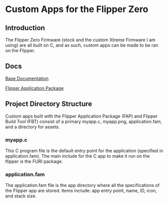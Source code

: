 # Custom Apps for the Flipper Zero

## Introduction
The Flipper Zero Firmware (stock and the custom Xtreme Firmware I am using) are all built on C, and as such, custom apps can be made to be ran on the Flipper. 
## Docs
[Base Documentation](https://github.com/flipperdevices/flipperzero-firmware/blob/dev/ReadMe.md)

[Flipper Application Package](https://github.com/flipperdevices/flipperzero-firmware/blob/dev/documentation/AppsOnSDCard.md)
## Project Directory Structure
Custom apps built with the Flipper Application Package (FAP) and Flipper Build Tool (FBT) consist of a primary myapp.c, myapp.png, application.fam, and a directory for assets. 

### myapp.c
This C program file is the default entry point for the application (specified in application.fam). The main include for the C app to make it run on the flipper is the FURI package. 
### application.fam
The application.fam file is the app directory where all the specifications of the Flipper app are stored. Items include: app entry point, name, ID, icon, and stack size. 
